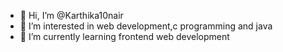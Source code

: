- 👋 Hi, I’m @Karthika10nair
- 👀 I’m interested in web development,c programming and java
- 🌱 I’m currently learning frontend web development 


<!---
Karthika10nair/Karthika10nair is a ✨ special ✨ repository because its `README.md` (this file) appears on your GitHub profile.
You can click the Preview link to take a look at your changes.
--->
